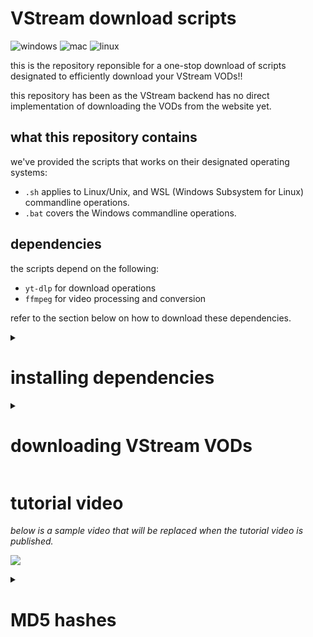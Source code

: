 # VStream download scripts

![windows](https://img.shields.io/badge/tentative_on_Windows-9747ff?logo=windows&logoColor=fff)
![mac](https://img.shields.io/badge/tentative_on_Mac-f31f1f?logo=apple&logoColor=fff)
![linux](https://img.shields.io/badge/works_on_Linux%2FWSL-1476ff?logo=linux&logoColor=fff)

this is the repository reponsible for a one-stop download of scripts designated to efficiently download your VStream VODs!!

this repository has been as the VStream backend has no direct implementation of downloading the VODs from the website yet.

## what this repository contains

we've provided the scripts that works on their designated operating systems:

- `.sh` applies to Linux/Unix, and WSL (Windows Subsystem for Linux) commandline operations.
- `.bat` covers the Windows commandline operations.

## dependencies

the scripts depend on the following:

- `yt-dlp` for download operations
- `ffmpeg` for video processing and conversion

refer to the section below on how to download these dependencies.

<details>

<summary><h1>installing dependencies</h1></summary>

installing these dependencies require that you know which operating system you're using.

## installing on Windows

- download the following [ZIP file](https://cdn.discordapp.com/attachments/1133239175609581638/1143432856455090186/yt-dlp.zip) and put it in any directory you want. be minded that the `yt-dlp` directory will be the working directory moving forward.
  - for file integrity purposes, the ZIP's MD5 hash is `00322b37e9a398e8fe14172c583f7b60`. on Windows, you can re-verify the integrity by executing `certutil -hashfile yt-dlp.zip MD5` in Command Prompt.
- alternatively, you can download `yt-dlp` from the [Releases](https://github.com/yt-dlp/yt-dlp/releases) screen, and `ffmpeg Essentials` from [gyan.dev](https://www.gyan.dev/ffmpeg/builds/ffmpeg-git-essentials.7z). you will only need the `ffmpeg.exe` file for this operation.
  - ensure that there is a workspace directory provisioned beforehand, and that the program files MUST be placed in the `app` directory.

## installing on Linux/WSL (Debian-based, more to come)

- prepare a working directory to place your VODs. do `cd {DIRECTORY}` to begin preparation.
- if you're installing the app from `apt`:
  - `sudo apt-get update` to update the repository files. you will need to enter your password if you have one.
  - `sudo apt-get -y install yt-dlp ffmpeg` to install the app and its dependency.
- if you're installing the app directly from the repository:
  - `wget https://github.com/yt-dlp/yt-dlp/releases/download/{LATESTVERSION}/yt-dlp` where `{LATESTVERSION}` refers to the latest release. for more info, check out the yt-dlp repository on GitHub.
  - `sudo apt-get update && sudo apt-get -y install ffmpeg` to install its dependency.
  - `chmod +x yt-dlp` to make the app executable.

</details>

<details>

<summary><h1>downloading VStream VODs</h1></summary>

once you're done with the steps above, it's time for the main event: downloading your VODs!! follow the steps below:

- find an executable from this repository that is suited for your operating system, and download the file of your choice to the `{DIRECTORY}` working directory.
  - alternatively, use `git clone https://github.com/thebelovedmoon/vstream-vod-download.git` in another directory, and copy your file of choice to the `{DIRECTORY}` working directory.
- (for Linux/WSL only) `chmod +x {EXECUTABLE}` to make the script executable. `{EXECUTABLE}` refers to the file you recently downloaded/copied.
- execute the program.
  - for Windows or Linux with GUI, double-click on the executable.
  - alternatively, in your working directory:
    - for Windows, type the name of the executable. for added context, suffix with `.bat` at the end of the query.
    - for Linux/WSL, prefix `./` before typing your executable.
- follow the instructions.
  - go to your channel at `https://vstream.com/c/@{YOURCHANNEL}`, and copy the URL to your VOD. paste it on the commandline by right-clicking, `Ctrl-V` (for Windows), or `Ctrl-Shift-V` (for Linux/WSL).
  - specify a name for your downloaded VOD. output filename will be rendered as `vstream_{FILENAME}`.
  - sit back and relax. depending on your internet connection and CPU speed, `yt-dlp` will go through the process of updating and downloading the video, and `ffmpeg` will take care of the conversion from MKV to MP4.
    - if you're experiencing slow network speeds, terminate the operation by `Ctrl-C` or `Ctrl-Z`, delete the PART file with `del /s *.part` (Windows) or `rm -rf *.part` (Linux/WSL), and try again from bullet 3.
- after all the operations are completed, view the outputted file.

## supplementary notes for users running WSL

if you did this steps over on WSL (Windows Subsystem for Linux), you can also use the following instructions below:

- in your working directory, do `mv *.mp4 /mnt/c/Users/{USERNAME}/{OUTPUTDIR}/`, where `{USERNAME}` refers to your current username, and `{OUTPUTDIR}` refers to your export directory.
  - to find out what your username is, launch `cmd` and type `whoami`. it will display your PC name and your username as `{PCNAME}\{USERNAME}`.
  - don't forget the last slash `/` as without it will cause your VOD to render as a single file, and overwrite if there are multiple files. this is caused when there are no existing directory in its parent. if you don't want the backslash, ensure that the intended directory is prepared beforehand.

</details>

# tutorial video

_below is a sample video that will be replaced when the tutorial video is published._

[![](https://i.ytimg.com/vi/MNCjEx_yhCU/hq720.jpg)](https://youtu.be/MNCjEx_yhCU)

<details>

<summary><h1>MD5 hashes</h1></summary>

the MD5 hashes are provided for file integrity purposes to prevent you from downloading malware. for more info, check out these articles from [Autodesk](https://autodesk.com/support/technical/article/caas/sfdcarticles/sfdcarticles/Checking-the-MD5-checksum-of-a-Downloaded-File.html) and [La De Du](https://ladedu.com/how-to-verify-a-md5-or-sha-checksum-on-windows-10).

- `dl-vstream-apt.sh`: `e4715cd41b8f6793d7b4167355bc25e8`
- `dl-vstream-selfupdate.sh`: `08ae25308df725bb0dcff927fd0dbf14`
- `dl-vstream.bat`: `0480656fb227bfee49f5ba02b0bc797a`

</details>